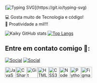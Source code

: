[![Typing SVG](https://readme-typing-svg.herokuapp.com/?color=00FFFF&size=35&center=false&vCenter=true&width=1000&lines=Olá,+meu+nome+é+Kaiky+Santos;Tenho+20+anos;Sou+de+Atibaia+-+SP;Curso+Análise+e+Desenvolvimento+de+Sistemas;Seja+Bem-vindo+Ao+Meu+Perfil!)](https://git.io/typing-svg)

💻 Gosta muito de Tecnologia e código!
<br>
🤯 Proatividade a mil!!!
<br>

![Kaiky GitHub stats](https://github-readme-stats.vercel.app/api?username=KaikyDEV&show_icons=true&theme=dark)
[![Top Langs](https://github-readme-stats.vercel.app/api/top-langs/?username=KaikyDEV&layout=compact&theme=tokyonight)](https://github.com/oddaiki/github-readme-stats)

## Entre em contato comigo 🚀:

[![Social](https://img.shields.io/badge/LinkedIn-0077B5?style=for-the-badge&logo=linkedin&logoColor=white)](https://www.linkedin.com/in/kaiky-santos-da-silva-10576924b)
[![Social](https://img.shields.io/badge/Gmail-D14836?style=for-the-badge&logo=gmail&logoColor=white)](mailto:kaikysantosdasilva38@gmail.com)

<p align="left" style="display: flex;">
<a href="https://developer.mozilla.org/en-US/docs/Web/JavaScript" target="_blank" rel="noreferrer"><img src="https://raw.githubusercontent.com/danielcranney/readme-generator/main/public/icons/skills/javascript-colored.svg" width="36" height="36" alt="JavaScript" /></a>
<a href="https://learn.microsoft.com/pt-br/dotnet/csharp" target="_blank" rel="noreferrer"><img src="https://raw.githubusercontent.com/danielcranney/readme-generator/main/public/icons/skills/csharp-colored.svg" width="36" height="36" alt="CSharp" /></a>
<a href="https://git-scm.com/" target="_blank" rel="noreferrer"><img src="https://raw.githubusercontent.com/danielcranney/readme-generator/main/public/icons/skills/git-colored.svg" width="36" height="36" alt="Git" /></a>
<a href="https://developer.mozilla.org/en-US/docs/Glossary/HTML5" target="_blank" rel="noreferrer"><img src="https://raw.githubusercontent.com/danielcranney/readme-generator/main/public/icons/skills/html5-colored.svg" width="36" height="36" alt="HTML5" /></a>
<a href="https://www.w3.org/TR/CSS/#css" target="_blank" rel="noreferrer"><img src="https://raw.githubusercontent.com/danielcranney/readme-generator/main/public/icons/skills/css3-colored.svg" width="36" height="36" alt="CSS3" /></a>
<a href="https://nodejs.org/en/" target="_blank" rel="noreferrer"><img src="https://raw.githubusercontent.com/danielcranney/readme-generator/main/public/icons/skills/nodejs-colored.svg" width="36" height="36" alt="NodeJS" /></a>
<a href="https://www.figma.com/" target="_blank" rel="noreferrer"><img src="https://raw.githubusercontent.com/danielcranney/readme-generator/main/public/icons/skills/python-colored.svg" width="36" height="36" alt="Python" /></a>
<a href="https://www.figma.com/" target="_blank" rel="noreferrer"><img src="https://raw.githubusercontent.com/danielcranney/readme-generator/main/public/icons/skills/figma-colored.svg" width="36" height="36" alt="Figma" ><a>
</p>

